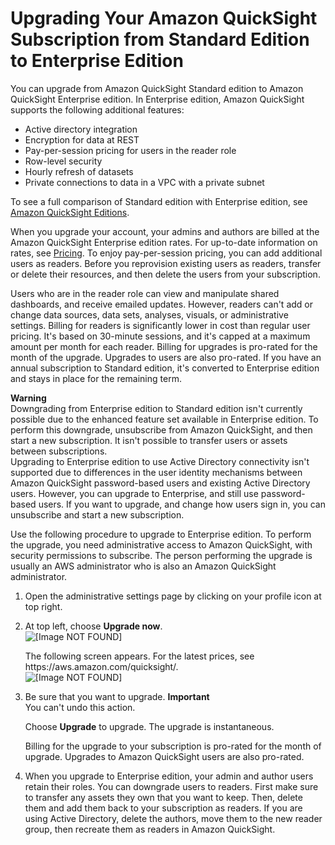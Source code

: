 # Upgrading Your Amazon QuickSight Subscription from Standard Edition to Enterprise Edition<a name="upgrading-subscription"></a>

You can upgrade from Amazon QuickSight Standard edition to Amazon QuickSight Enterprise edition\. In Enterprise edition, Amazon QuickSight supports the following additional features:
+ Active directory integration 
+ Encryption for data at REST 
+ Pay\-per\-session pricing for users in the reader role 
+ Row\-level security 
+ Hourly refresh of datasets 
+ Private connections to data in a VPC with a private subnet 

To see a full comparison of Standard edition with Enterprise edition, see [Amazon QuickSight Editions](https://aws.amazon.com/quicksight/resource-library/editions/)\.

When you upgrade your account, your admins and authors are billed at the Amazon QuickSight Enterprise edition rates\. For up\-to\-date information on rates, see [Pricing](https://aws.amazon.com/quicksight/#Pricing)\. To enjoy pay\-per\-session pricing, you can add additional users as readers\. Before you reprovision existing users as readers, transfer or delete their resources, and then delete the users from your subscription\. 

Users who are in the reader role can view and manipulate shared dashboards, and receive emailed updates\. However, readers can't add or change data sources, data sets, analyses, visuals, or administrative settings\. Billing for readers is significantly lower in cost than regular user pricing\. It's based on 30\-minute sessions, and it's capped at a maximum amount per month for each reader\. Billing for upgrades is pro\-rated for the month of the upgrade\. Upgrades to users are also pro\-rated\. If you have an annual subscription to Standard edition, it's converted to Enterprise edition and stays in place for the remaining term\.

**Warning**  
Downgrading from Enterprise edition to Standard edition isn't currently possible due to the enhanced feature set available in Enterprise edition\. To perform this downgrade, unsubscribe from Amazon QuickSight, and then start a new subscription\. It isn't possible to transfer users or assets between subscriptions\.   
Upgrading to Enterprise edition to use Active Directory connectivity isn't supported due to differences in the user identity mechanisms between Amazon QuickSight password\-based users and existing Active Directory users\.  However, you can upgrade to Enterprise, and still use password\-based users\. If you want to upgrade, and change how users sign in, you can unsubscribe and start a new subscription\.

Use the following procedure to upgrade to Enterprise edition\. To perform the upgrade, you need administrative access to Amazon QuickSight, with security permissions to subscribe\. The person performing the upgrade is usually an AWS administrator who is also an Amazon QuickSight administrator\. 

1. Open the administrative settings page by clicking on your profile icon at top right\.

1. At top left, choose **Upgrade now**\.  
![\[Image NOT FOUND\]](http://docs.aws.amazon.com/quicksight/latest/user/images/admin-page-upgrade-now.png)

   The following screen appears\. For the latest prices, see https://aws\.amazon\.com/quicksight/\.  
![\[Image NOT FOUND\]](http://docs.aws.amazon.com/quicksight/latest/user/images/upgrade-to-enterprise-edition.png)

1. Be sure that you want to upgrade\.
**Important**  
You can't undo this action\.

   Choose **Upgrade** to upgrade\. The upgrade is instantaneous\.

   Billing for the upgrade to your subscription is pro\-rated for the month of upgrade\. Upgrades to Amazon QuickSight users are also pro\-rated\.

1. When you upgrade to Enterprise edition, your admin and author users retain their roles\. You can downgrade users to readers\. First make sure to transfer any assets they own that you want to keep\. Then, delete them and add them back to your subscription as readers\. If you are using Active Directory, delete the authors, move them to the new reader group, then recreate them as readers in Amazon QuickSight\. 